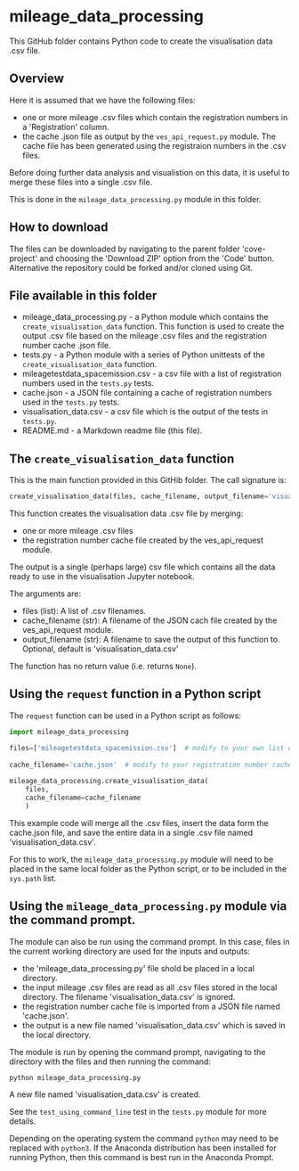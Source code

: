 # mileage_data_processing

This GitHub folder contains Python code to create the visualisation data .csv file.

## Overview

Here it is assumed that we have the following files:
- one or more mileage .csv files which contain the registration numbers in a 'Registration' column.
- the cache .json file as output by the `ves_api_request.py` module. The cache file has been generated using the registraion numbers in the .csv files.

Before doing further data analysis and visualistion on this data, it is useful to merge these files into a single .csv file. 

This is done in the `mileage_data_processing.py` module in this folder.

## How to download

The files can be downloaded by navigating to the parent folder 'cove-project' and choosing the 'Download ZIP' option from the 'Code' button. Alternative the repository could be forked and/or cloned using Git.

## File available in this folder

- mileage_data_processing.py - a Python module which contains the `create_visualisation_data` function. This function is used to create the output .csv file based on the mileage .csv files and the registration number cache .json file.
- tests.py - a Python module with a series of Python unittests of the `create_visualisation_data` function.
- mileagetestdata_spacemission.csv - a csv file with a list of registration numbers used in the `tests.py` tests.
- cache.json - a JSON file containing a cache of registration numbers used in the `tests.py` tests.
- visualisation_data.csv - a csv file which is the output of the tests in `tests.py`.
- README.md - a Markdown readme file (this file).

## The `create_visualisation_data` function

This is the main function provided in this GitHib folder. The call signature is:

```Python
create_visualisation_data(files, cache_filename, output_filename='visualisation_data.csv')
```

This function creates the visualisation data .csv file by merging:
- one or more mileage .csv files
- the registration number cache file created by the ves_api_request module.
    
The output is a single (perhaps large) csv file which contains all the data ready to use in the visualisation Jupyter notebook.

The arguments are:
- files (list): A list of .csv filenames.
- cache_filename (str): A filename of the JSON cach file created by the ves_api_request module.
- output_filename (str): A filename to save the output of this function to. Optional, default is 'visualisation_data.csv'
        
The function has no return value (i.e. returns `None`).            

## Using the `request` function in a Python script

The `request` function can be used in a Python script as follows:

```Python
import mileage_data_processing

files=['mileagetestdata_spacemission.csv']  # modify to your own list of mileage csv filenames.
        
cache_filename='cache.json'  # modify to your registration number cache .json filename.
        
mileage_data_processing.create_visualisation_data(
    files,
    cache_filename=cache_filename
    )
```
This example code will merge all the .csv files, insert the data form the cache.json file, and save the entire data in a single .csv file named 'visualisation_data.csv'.

For this to work, the `mileage_data_processing.py` module will need to be placed in the same local folder as the Python script, or to be included in the `sys.path` list.

## Using the `mileage_data_processing.py` module via the command prompt.

The module can also be run using the command prompt. In this case, files in the current working directory are used for the inputs and outputs: 
- the 'mileage_data_processing.py' file shold be placed in a local directory.
- the input mileage .csv files are read as all .csv files stored in the local directory. The filename 'visualisation_data.csv' is ignored.
- the registration number cache file is imported from a JSON file named 'cache.json'.
- the output is a new file named 'visualisation_data.csv' which is saved in the local directory.

The module is run by opening the command prompt, navigating to the directory with the files and then running the command:

```bash
python mileage_data_processing.py
```

A new file named 'visualisation_data.csv' is created.

See the `test_using_command_line` test in the `tests.py` module for more details.

Depending on the operating system the command `python` may need to be replaced with `python3`. If the Anaconda distribution has been installed for running Python, then this command is best run in the Anaconda Prompt.

